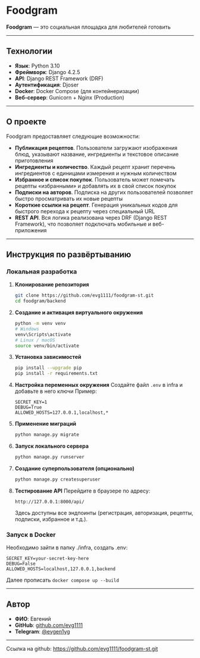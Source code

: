 # Foodgram

**Foodgram** — это социальная площадка для любителей готовить

---

## Технологии

* **Язык**: Python 3.10
* **Фреймворк**: Django 4.2.5
* **API**: Django REST Framework (DRF)
* **Аутентификация**: Djoser
* **Docker**: Docker Compose (для контейнеризации)
* **Веб-сервер**: Gunicorn + Nginx (Production)

---

## О проекте

Foodgram предоставляет следующие возможности:

- **Публикация рецептов**. Пользователи загружают изображения блюд, указывают название, ингредиенты и текстовое описание приготовления
- **Ингредиенты и количество**. Каждый рецепт хранит перечень ингредиентов с единицами измерения и нужным количеством
- **Избранное и список покупок**. Пользователь может помечать рецепты «избранными» и добавлять их в свой список покупок
- **Подписки на авторов**. Подписка на других пользователей позволяет быстро просматривать их новые рецепты
- **Короткие ссылки на рецепт**. Генерация уникальных кодов для быстрого перехода к рецепту через специальный URL
- **REST API**. Вся логика реализована через DRF (Django REST Framework), что позволяет подключать мобильные и веб-приложения


---

## Инструкция по развёртыванию

### Локальная разработка

1. **Клонирование репозитория**  
   ```bash
   git clone https://github.com/evg1111/foodgram-st.git
   cd foodgram/backend
    ```

2. **Создание и активация виртуального окружения**

   ```bash
   python -m venv venv
   # Windows
   venv\Scripts\activate
   # Linux / macOS
   source venv/bin/activate
   ```

3. **Установка зависимостей**

   ```bash
   pip install --upgrade pip
   pip install -r requirements.txt
   ```

4. **Настройка переменных окружения**
   Создайте файл `.env` в infra и добавьте в него ключи
   Пример:

   ```dotenv
   SECRET_KEY=1
   DEBUG=True
   ALLOWED_HOSTS=127.0.0.1,localhost,*
   ```

5. **Применение миграций**

   ```bash
   python manage.py migrate
   ```

6. **Запуск локального сервера**

   ```bash
   python manage.py runserver
   ```

7. **Создание суперпользователя (опционально)**

   ```bash
   python manage.py createsuperuser
   ```

8. **Тестирование API**
   Перейдите в браузере по адресу:

   ```
   http://127.0.0.1:8000/api/
   ```

   Здесь доступны все эндпоинты (регистрация, авторизация, рецепты, подписки, избранное и т.д.).

### Запуск в Docker

Необходимо зайти в папку ./infra, создать .env:

```dotenv
SECRET_KEY=your-secret-key-here
DEBUG=False
ALLOWED_HOSTS=localhost,127.0.0.1,backend
```

Далее прописать ```docker compose up --build```

---

## Автор

* **ФИО**: Евгений
* **GitHub**: [github.com/evg1111](https://github.com/evg1111)
* **Telegram**: [@evgen1yg](https://t.me/evgen1yg)

---

Cсылка на github: https://github.com/evg1111/foodgram-st.git
